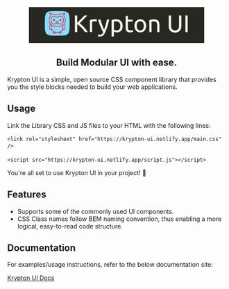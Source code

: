 <div align=center><img width=80% src="./assets/logo_name.png"/></div>
<h2 align=center>Build Modular UI with ease.</h2>

Krypton UI is a simple, open source CSS component library that provides you the style blocks needed to build your web applications.

## Usage

Link the Library CSS and JS files to your HTML with the following lines:

```
<link rel="stylesheet" href="https://krypton-ui.netlify.app/main.css" />

<script src="https://krypton-ui.netlify.app/script.js"></script>       
```

You're all set to use Krypton UI in your project! 🎉

## Features

- Supports some of the commonly used UI components. 
- CSS Class names follow BEM naming convention, thus enabling a more logical, easy-to-read code structure.


## Documentation

For examples/usage instructions, refer to the below documentation site:

[Krypton UI Docs](https://krypton-ui-docs.netlify.app/)






